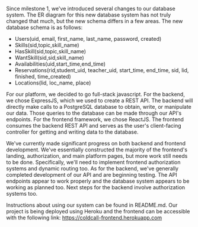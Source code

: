 Since milestone 1, we've introduced several changes to our database system. The ER diagram for this new database system has not truly changed that much, but the new schema differs in a few areas. The new database schema is as follows:

- Users(uid, email, first_name, last_name, password, created)
- Skills(sid,topic,skill_name) 
- HasSkill(sid,topic,skill_name) 
- WantSkill(sid,sid,skill_name) 
- Availabilities(uid,start_time,end_time) 
- Reservations(rid,student_uid, teacher_uid, start_time, end_time, sid, lid, finished, time_created) 
- Locations(lid, loc_name, place)

For our platform, we decided to go full-stack javascript. For the backend, we chose ExpressJS, which we used to create a REST API. The backend will directly make calls to a PostgreSQL database to obtain, write, or manipulate our data. Those queries to the database can be made through our API's endpoints. For the frontend framework, we chose ReactJS. The frontend consumes the backend REST API and serves as the user's client-facing controller for getting and writing data to the database.

We've currently made significant progress on both backend and frontend development. We've essentially constructed the majority of the frontend's landing, authorization, and main platform pages, but more work still needs to be done. Specifically, we'll need to implement frontend authorization systems and dynamic routing too. As for the backend, we've generally completed development of our API and are beginning testing. The API endpoints appear to work properly and the database system appears to be working as planned too. Next steps for the backend involve authorization systems too.

Instructions about using our system can be found in README.md. Our project is being deployed using Heroku and the frontend can be accessible with the following link: https://coldcall-frontend.herokuapp.com
